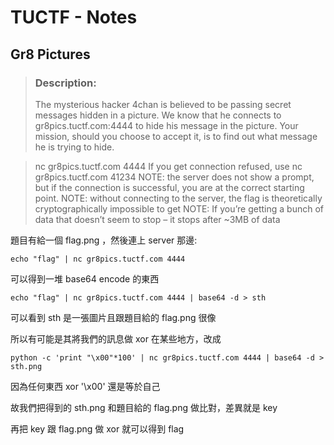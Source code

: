 # TUCTF - Notes

## Gr8 Pictures
> ### Description:
> The mysterious hacker 4chan is believed to be passing secret messages hidden in a picture. We know that he connects to gr8pics.tuctf.com:4444 to hide his message in the picture. Your mission, should you choose to accept it, is to find out what message he is trying to hide.

> nc gr8pics.tuctf.com 4444
> If you get connection refused, use nc gr8pics.tuctf.com 41234
> NOTE: the server does not show a prompt, but if the connection is successful, you are at the correct starting point.
> NOTE: without connecting to the server, the flag is theoretically cryptographically impossible to get
> NOTE: If you’re getting a bunch of data that doesn’t seem to stop – it stops after ~3MB of data

題目有給一個 flag.png ，然後連上 server 那邊:
```
echo "flag" | nc gr8pics.tuctf.com 4444
```

可以得到一堆 base64 encode 的東西
```
echo "flag" | nc gr8pics.tuctf.com 4444 | base64 -d > sth
```

可以看到 sth 是一張圖片且跟題目給的 flag.png 很像

所以有可能是其將我們的訊息做 xor 在某些地方，改成
```
python -c 'print "\x00"*100' | nc gr8pics.tuctf.com 4444 | base64 -d > sth.png
```

因為任何東西 xor '\x00' 還是等於自己

故我們把得到的 sth.png 和題目給的 flag.png 做比對，差異就是 key 

再把 key 跟 flag.png 做 xor 就可以得到 flag 


